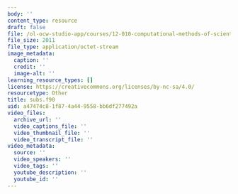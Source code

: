 ```yaml
---
body: ''
content_type: resource
draft: false
file: /ol-ocw-studio-app/courses/12-010-computational-methods-of-scientific-programming-fall-2024/subs.f90
file_size: 2011
file_type: application/octet-stream
image_metadata:
  caption: ''
  credit: ''
  image-alt: ''
learning_resource_types: []
license: https://creativecommons.org/licenses/by-nc-sa/4.0/
resourcetype: Other
title: subs.f90
uid: a47474c8-1f87-4a44-9558-bb6df277492a
video_files:
  archive_url: ''
  video_captions_file: ''
  video_thumbnail_file: ''
  video_transcript_file: ''
video_metadata:
  source: ''
  video_speakers: ''
  video_tags: ''
  youtube_description: ''
  youtube_id: ''
---
```

